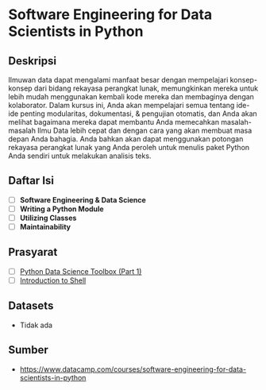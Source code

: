 # Software Engineering for Data Scientists in Python

## Deskripsi

Ilmuwan data dapat mengalami manfaat besar dengan mempelajari konsep-konsep dari bidang rekayasa perangkat lunak, memungkinkan mereka untuk lebih mudah menggunakan kembali kode mereka dan membaginya dengan kolaborator. Dalam kursus ini, Anda akan mempelajari semua tentang ide-ide penting modularitas, dokumentasi, & pengujian otomatis, dan Anda akan melihat bagaimana mereka dapat membantu Anda memecahkan masalah-masalah Ilmu Data lebih cepat dan dengan cara yang akan membuat masa depan Anda bahagia. Anda bahkan akan dapat menggunakan potongan rekayasa perangkat lunak yang Anda peroleh untuk menulis paket Python Anda sendiri untuk melakukan analisis teks. 

## Daftar Isi

- [ ] **Software Engineering & Data Science**
- [ ] **Writing a Python Module**
- [ ] **Utilizing Classes**
- [ ] **Maintainability**

## Prasyarat

- [ ] [Python Data Science Toolbox (Part 1)](https://github.com/tommypratama/datacamp/tree/master/Python%20Data%20Science%20Toolbox%20(Part%201))
- [ ] [Introduction to Shell](https://www.datacamp.com/courses/introduction-to-shell-for-data-science)
   
## Datasets

* Tidak ada


## Sumber

* https://www.datacamp.com/courses/software-engineering-for-data-scientists-in-python